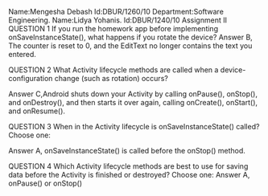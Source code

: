 Name:Mengesha Debash 
Id:DBUR/1260/10
Department:Software Engineering.
Name:Lidya Yohanis.
Id:DBUR/1240/10
Assignment II
QUESTION 1
If you run the homework app before implementing onSaveInstanceState(), what happens if you rotate the device?
Answer B, The counter is reset to 0, and the EditText no longer contains the text you entered.


QUESTION 2
What Activity lifecycle methods are called when a device-configuration change (such as rotation) occurs?

Answer C,Android shuts down your Activity by calling onPause(), onStop(), and onDestroy(), and
then starts it over again, calling onCreate(), onStart(), and onResume().

QUESTION 3
When in the Activity lifecycle is onSaveInstanceState() called? Choose one:

Answer A, onSaveInstanceState() is called before the onStop() method.

QUESTION 4
Which Activity lifecycle methods are best to use for saving data before the Activity is finished or destroyed? Choose one:
Answer A,          onPause() or onStop()

